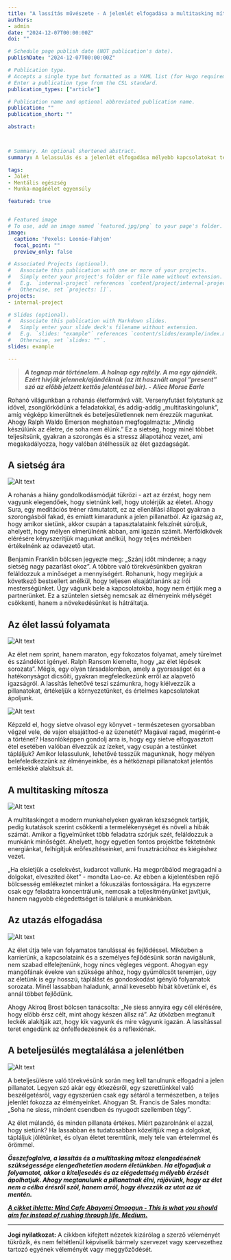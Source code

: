 ```yaml
---
title: "A lassítás művészete - A jelenlét elfogadása a multitasking mítosz helyett"
authors:
- admin
date: "2024-12-07T00:00:00Z"
doi: ""

# Schedule page publish date (NOT publication's date).
publishDate: "2024-12-07T00:00:00Z"

# Publication type.
# Accepts a single type but formatted as a YAML list (for Hugo requirements).
# Enter a publication type from the CSL standard.
publication_types: ["article"]

# Publication name and optional abbreviated publication name.
publication: ""
publication_short: ""

abstract: 



# Summary. An optional shortened abstract.
summary: A lelassulás és a jelenlét elfogadása mélyebb kapcsolatokat teremt, elősegíti a személyes fejlődést, valamint az életen való átrohanással szemben, mely csökkenti az élményeinket és a kiteljesedést, lehetővé teszi számunkra, hogy minden pillanatot kiélvezzünk, és valóban kapcsolatba kerüljünk a körülöttünk lévő világgal.

tags:
- Jólét
- Mentális egészség
- Munka-magánélet egyensúly

featured: true


# Featured image
# To use, add an image named `featured.jpg/png` to your page's folder. 
image:
  caption: 'Pexels: Leonie-Fahjen'
  focal_point: ""
  preview_only: false

# Associated Projects (optional).
#   Associate this publication with one or more of your projects.
#   Simply enter your project's folder or file name without extension.
#   E.g. `internal-project` references `content/project/internal-project/index.md`.
#   Otherwise, set `projects: []`.
projects:
- internal-project

# Slides (optional).
#   Associate this publication with Markdown slides.
#   Simply enter your slide deck's filename without extension.
#   E.g. `slides: "example"` references `content/slides/example/index.md`.
#   Otherwise, set `slides: ""`.
slides: example

---
```


>***A tegnap már történelem. A holnap egy rejtély. A ma egy ajándék. Ezért hívják jelennek/ajándéknak (az itt használt angol "present" szó az előbb jelzett kettős jelentéssel bír). - Alice Morse Earle***

Rohanó világunkban a rohanás életformává vált. Versenyfutást folytatunk az idővel, zsonglőrködünk a feladatokkal, és addig-addig „multitaskingolunk”, amíg végképp kimerültnek és beteljesületlennek nem érezzük magunkat. Ahogy Ralph Waldo Emerson meghatóan megfogalmazta: „Mindig készülünk az életre, de soha nem élünk.” Ez a sietség, hogy minél többet teljesítsünk, gyakran a szorongás és a stressz állapotához vezet, ami megakadályozza, hogy valóban átélhessük az élet gazdagságát.


## A sietség ára

![Alt text](/hu/post/slowingdown/rushing.jpg)

A rohanás a hiány gondolkodásmódját tükrözi - azt az érzést, hogy nem vagyunk elegendőek, hogy sietnünk kell, hogy utolérjük az életet. Ahogy Sura, egy meditációs tréner rámutatott, ez az ellenállási állapot gyakran a szorongásból fakad, és emiatt kimaradunk a jelen pillanatból. Az igazság az, hogy amikor sietünk, akkor csupán a tapasztalataink felszínét súroljuk, ahelyett, hogy mélyen elmerülnénk abban, ami igazán számít. Mérföldkövek elérésére kényszerítjük magunkat anélkül, hogy teljes mértékben értékelnénk az odavezető utat.

Benjamin Franklin bölcsen jegyezte meg: „Szánj időt mindenre; a nagy sietség nagy pazarlást okoz”. A többre való törekvésünkben gyakran feláldozzuk a minőséget a mennyiségért. Rohanunk, hogy megírjuk a következő bestsellert anélkül, hogy teljesen elsajátítanánk az írói mesterségünket. Úgy vágunk bele a kapcsolatokba, hogy nem értjük meg a partnerünket. Ez a szüntelen sietség nemcsak az élményeink mélységét csökkenti, hanem a növekedésünket is hátráltatja.


## Az élet lassú folyamata

![Alt text](/hu/post/slowingdown/marathon.jpg)

Az élet nem sprint, hanem maraton, egy fokozatos folyamat, amely türelmet és szándékot igényel. Ralph Ransom kiemelte, hogy „az élet lépések sorozata”. Mégis, egy olyan társadalomban, amely a gyorsaságot és a hatékonyságot dicsőíti, gyakran megfeledkezünk erről az alapvető igazságról. A lassítás lehetővé teszi számunkra, hogy kiélvezzük a pillanatokat, értékeljük a környezetünket, és értelmes kapcsolatokat ápoljunk.

![Alt text](/hu/post/slowingdown/book.jpg)

Képzeld el, hogy sietve olvasol egy könyvet - természetesen gyorsabban végzel vele, de vajon elsajátítod-e az üzenetét? Magával ragad, megérint-e a történet? Hasonlóképpen gondolj arra is, hogy egy sietve elfogyasztott étel esetében valóban élvezzük az ízeket, vagy csupán a testünket tápláljuk? Amikor lelassulunk, lehetővé tesszük magunknak, hogy mélyen belefeledkezzünk az élményeinkbe, és a hétköznapi pillanatokat jelentős emlékekké alakítsuk át.


## A multitasking mítosza

![Alt text](/hu/post/slowingdown/multitasking.jpg)

A multitaskingot a modern munkahelyeken gyakran készségnek tartják, pedig kutatások szerint csökkenti a termelékenységet és növeli a hibák számát. Amikor a figyelmünket több feladatra szórjuk szét, feláldozzuk a munkánk minőségét. Ahelyett, hogy egyetlen fontos projektbe fektetnénk energiánkat, felhígítjuk erőfeszítéseinket, ami frusztrációhoz és kiégéshez vezet.

„Ha elsietjük a cselekvést, kudarcot vallunk. Ha megpróbálod megragadni a dolgokat, elveszíted őket” - mondta Lao-ce. Az ebben a kijelentésben rejlő bölcsesség emlékeztet minket a fókuszálás fontosságára. Ha egyszerre csak egy feladatra koncentrálunk, nemcsak a teljesítményünket javítjuk, hanem nagyobb elégedettséget is találunk a munkánkban.


## Az utazás elfogadása

![Alt text](/hu/post/slowingdown/journey.jpg)

Az élet útja tele van folyamatos tanulással és fejlődéssel. Miközben a karrierünk, a kapcsolataink és a személyes fejlődésünk során navigálunk, nem szabad elfelejtenünk, hogy nincs végleges végpont. Ahogyan egy mangófának évekre van szüksége ahhoz, hogy gyümölcsöt teremjen, úgy az életünk is egy hosszú, táplálást és gondoskodást igénylő folyamatok sorozata. Minél lassabban haladunk, annál kevesebb hibát követünk el, és annál többet fejlődünk.

Ahogy Akiroq Brost bölcsen tanácsolta: „Ne siess annyira egy cél elérésére, hogy előbb érsz célt, mint ahogy készen állsz rá”. Az útközben megtanult leckék alakítják azt, hogy kik vagyunk és mire vágyunk igazán. A lassítással teret engedünk az önfelfedezésnek és a reflexiónak.


## A beteljesülés megtalálása a jelenlétben

![Alt text](/hu/post/slowingdown/fulfillment.jpg)

A beteljesülésre való törekvésünk során meg kell tanulnunk elfogadni a jelen pillanatot. Legyen szó akár egy étkezésről, egy szerettünkkel való beszélgetésről, vagy egyszerűen csak egy sétáról a természetben, a teljes jelenlét fokozza az élményeinket. Ahogyan St. Francis de Sales mondta: „Soha ne siess, mindent csendben és nyugodt szellemben tégy”.

Az élet múlandó, és minden pillanata értékes. Miért pazarolnánk el azzal, hogy sietünk? Ha lassabban és tudatosabban közelítjük meg a dolgokat, tápláljuk jólétünket, és olyan életet teremtünk, mely tele van értelemmel és örömmel.

***Összefoglalva, a lassítás és a multitasking mítosz elengedésének szükségessége elengedhetetlen modern életünkben. Ha elfogadjuk a folyamatot, akkor a kiteljesedés és az elégedettség mélyebb érzését ápolhatjuk. Ahogy megtanulunk a pillanatnak élni, rájövünk, hogy az élet nem a célba érésről szól, hanem arról, hogy élvezzük az utat az út mentén.***

[***A cikket ihlette: Mind Cafe Abayomi Omoogun - This is what you should aim for instead of rushing through life, Medium.***](https://medium.com/mind-cafe/this-is-what-you-should-aim-for-instead-of-rushing-through-life-846c72cafeb5)

---

**Jogi nyilatkozat:** A cikkben kifejtett nézetek kizárólag a szerző véleményét tükrözik, és nem feltétlenül képviselik bármely szervezet vagy szervezethez tartozó egyének véleményét vagy meggyőződését.



